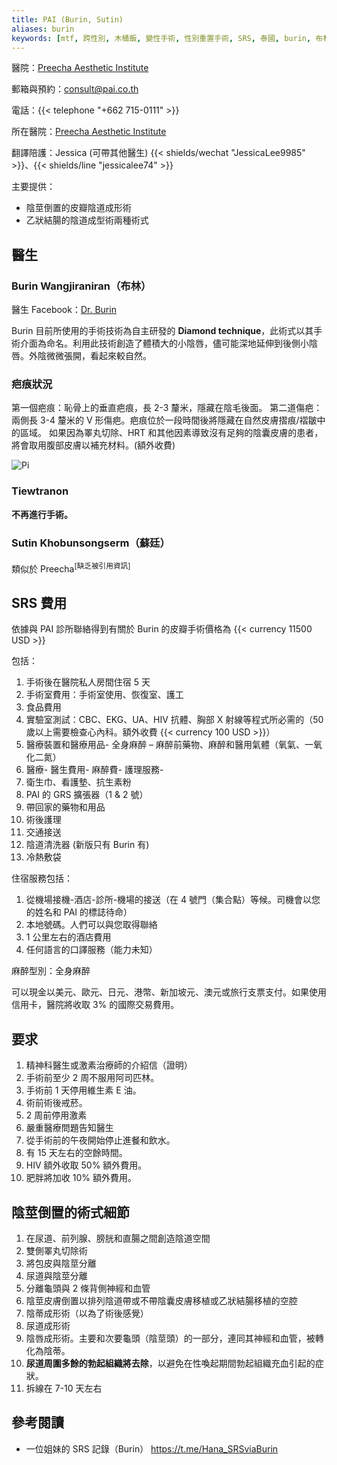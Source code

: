 ```yaml
---
title: PAI (Burin, Sutin)
aliases: burin
keywords: [mtf, 跨性別, 木桶飯, 變性手術, 性別重置手術, SRS, 泰國, burin, 布林]
---
```


醫院：[Preecha Aesthetic Institute](https://pai.co.th)

郵箱與預約：<consult@pai.co.th>

電話：{{< telephone "+662 715-0111" >}}

所在醫院：[Preecha Aesthetic Institute](https://goo.gl/maps/eA5mp9mTXEYcDjj67)

翻譯陪護：Jessica (可帶其他醫生) {{< shields/wechat "JessicaLee9985" >}}、{{< shields/line "jessicalee74" >}}

主要提供：

- 陰莖倒置的皮瓣陰道成形術
- 乙狀結腸的陰道成型術兩種術式

## 醫生

### Burin Wangjiraniran（布林）

醫生 Facebook：[Dr. Burin](https://www.facebook.com/dr.Burin)

Burin 目前所使用的手術技術為自主研發的 **Diamond technique**，此術式以其手術介面為命名。利用此技術創造了體積大的小陰唇，儘可能深地延伸到後側小陰唇。外陰微微張開，看起來較自然。

### 疤痕狀況

第一個疤痕：恥骨上的垂直疤痕，長 2-3 釐米，隱藏在陰毛後面。
第二道傷疤：兩側長 3-4 釐米的 V 形傷疤。疤痕位於一段時間後將隱藏在自然皮膚摺痕/褶皺中的區域。
如果因為睪丸切除、HRT 和其他因素導致沒有足夠的陰囊皮膚的患者，將會取用腹部皮膚以補充材料。(額外收費)

![Pi](https://www.transgendersurgerythailand.com/images/3958_1152B3DE-0396-163D-0BE2-C7BA89904366.jpg)

### Tiewtranon

**不再進行手術。**

### Sutin Khobunsongserm（蘇廷）

類似於 Preecha<sup>[缺乏被引用資訊]</sup>

## SRS 費用

依據與 PAI 診所聯絡得到有關於 Burin 的皮瓣手術價格為 {{< currency 11500 USD >}}

包括：

1. 手術後在醫院私人房間住宿 5 天
1. 手術室費用：手術室使用、恢復室、護工
1. 食品費用
1. 實驗室測試：CBC、EKG、UA、HIV 抗體、胸部 X 射線等程式所必需的（50 歲以上需要檢查心內科。額外收費 {{< currency 100 USD >}}）
1. 醫療裝置和醫療用品- 全身麻醉 – 麻醉前藥物、麻醉和醫用氣體（氧氣、一氧化二氮）
1. 醫療- 醫生費用- 麻醉費- 護理服務-
1. 衛生巾、看護墊、抗生素粉
1. PAI 的 GRS 擴張器（1 & 2 號）
1. 帶回家的藥物和用品
1. 術後護理
1. 交通接送
1. 陰道清洗器 (新版只有 Burin 有)
1. 冷熱敷袋

住宿服務包括：

1. 從機場接機-酒店-診所-機場的接送（在 4 號門（集合點）等候。司機會以您的姓名和 PAI 的標誌待命）
1. 本地號碼。人們可以與您取得聯絡
1. 1 公里左右的酒店費用
1. 任何語言的口譯服務（能力未知）

麻醉型別：全身麻醉

可以現金以美元、歐元、日元、港幣、新加坡元、澳元或旅行支票支付。如果使用信用卡，醫院將收取 3% 的國際交易費用。

## 要求

1. 精神科醫生或激素治療師的介紹信（證明）
1. 手術前至少 2 周不服用阿司匹林。
1. 手術前 1 天停用維生素 E 油。
1. 術前術後戒菸。
1. 2 周前停用激素
1. 嚴重醫療問題告知醫生
1. 從手術前的午夜開始停止進餐和飲水。
1. 有 15 天左右的空餘時間。
1. HIV 額外收取 50% 額外費用。
1. 肥胖將加收 10% 額外費用。

## 陰莖倒置的術式細節

1. 在尿道、前列腺、膀胱和直腸之間創造陰道空間
1. 雙側睪丸切除術
1. 將包皮與陰莖分離
1. 尿道與陰莖分離
1. 分離龜頭與 2 條背側神經和血管
1. 陰莖皮膚倒置以排列陰道帶或不帶陰囊皮膚移植或乙狀結腸移植的空腔
1. 陰蒂成形術（以為了術後感覺）
1. 尿道成形術
1. 陰唇成形術。主要和次要龜頭（陰莖頭）的一部分，連同其神經和血管，被轉化為陰蒂。
1. **尿道周圍多餘的勃起組織將去除**，以避免在性喚起期間勃起組織充血引起的症狀。
1. 拆線在 7-10 天左右

## 參考閱讀

- 一位姐妹的 SRS 記錄（Burin） <https://t.me/Hana_SRSviaBurin>
